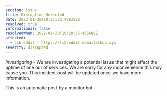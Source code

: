 ```yaml
---
section: issue
title: Disruption Detected
date: 2022-01-30T10:25:22.498338Z
resolved: true
informational: false
resolvedWhen: 2022-01-30T10:28:35.455688Z
affected:
  - Libreddit - https://libreddit.esmailelbob.xyz
severity: disrupted
---
```

*Investigating* - We are investigating a potential issue that might affect the uptime of one our of services. We are sorry for any inconvenience this may cause you. This incident post will be updated once we have more information.

This is an automatic post by a monitor bot.
        